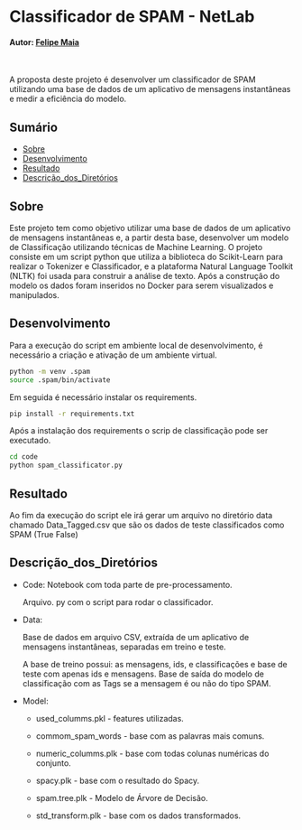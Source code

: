 # Classificador de SPAM - NetLab

#### Autor: [Felipe Maia](https://www.linkedin.com/in/felipe-b-maia/)

<br/>

A proposta deste projeto é desenvolver um classificador de SPAM utilizando uma base de dados de um aplicativo de mensagens instantâneas e medir a eficiência do modelo.

## Sumário

- [Sobre](#sobre)
- [Desenvolvimento](#desenvolvimento)
- [Resultado](#resultado)
- [Descrição_dos_Diretórios](#descrição_dos_diretórios)

## Sobre

Este projeto tem como objetivo utilizar uma base de dados de um aplicativo de mensagens instantâneas e, a partir desta base, desenvolver um modelo de Classificação utilizando técnicas de Machine Learning. O projeto consiste em um script python que utiliza a biblioteca do Scikit-Learn para realizar o Tokenizer e Classificador, e a plataforma Natural Language Toolkit (NLTK) foi usada para construir a análise de texto. Após a construção do modelo os dados foram inseridos no Docker para serem visualizados e manipulados.

## Desenvolvimento

Para a execução do script em ambiente local de desenvolvimento, é necessário a criação e ativação de um ambiente virtual.

```bash
python -m venv .spam
source .spam/bin/activate
```

Em seguida é necessário instalar os requirements.

```bash
pip install -r requirements.txt
```

Após a instalação dos requirements o scrip de classificação pode ser executado.

```bash
cd code
python spam_classificator.py
```

## Resultado

Ao fim da execução do script ele irá gerar um arquivo no diretório data chamado Data_Tagged.csv que são os dados de teste classificados como SPAM (True False)

## Descrição_dos_Diretórios

- Code:
  Notebook com toda parte de pre-processamento.
  
  Arquivo. py com o script para rodar o classificador.

- Data:
  
  Base de dados em arquivo CSV, extraída de um aplicativo de mensagens instantâneas, separadas em treino e teste.
  
  A base de treino possui: as mensagens, ids, e classificações e base de teste com apenas ids e mensagens.
  Base de saída do modelo de classificação com as Tags se a mensagem é ou não do tipo SPAM.

- Model:

  - used_columms.pkl - features utilizadas.  
  - commom_spam_words - base com as palavras mais comuns.  
  - numeric_columms.plk - base com todas colunas numéricas do conjunto.
  
  - spacy.plk - base com o resultado do Spacy.
  
  - spam.tree.plk - Modelo de Árvore de Decisão.
  
  - std_transform.plk - base com os dados transformados.
